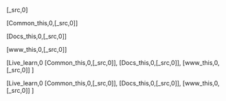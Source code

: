 

[_src,0]

[Common_this,0,[_src,0]]

[Docs_this,0,[_src,0]]

[www_this,0,[_src,0]]

[Live_learn,0
[Common_this,0,[_src,0]],
[Docs_this,0,[_src,0]],
[www_this,0,[_src,0]]
]

[Live_learn,0
[Common_this,0,[_src,0]],
[Docs_this,0,[_src,0]],
[www_this,0,[_src,0]]
]

